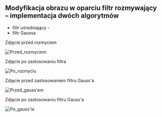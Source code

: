 ## Modyfikacja obrazu w oparciu filtr rozmywający – implementacja dwóch algorytmów
- filtr uśredniający -
- filtr Gaussa

Zdjęcie przed rozmyciem

![Przed_rozmyciem](https://user-images.githubusercontent.com/79860696/122643605-f4b33800-d110-11eb-989b-2c29805f09c7.jpg)

Zdjęcie po zastosowaniu filtra

![Po_rozmyciu](https://user-images.githubusercontent.com/79860696/122643596-e9f8a300-d110-11eb-8d13-674edf169760.jpg)

Zdjęcie przed zastosowaniem filtru Gauss'a

![Przed_gauss'em](https://user-images.githubusercontent.com/79860696/122643601-f0871a80-d110-11eb-89ae-45f1d68df33b.jpg)

Zdjęcie po zastosowaniu filtru Gauss'a

![Po_gauss'ie](https://user-images.githubusercontent.com/79860696/122643590-e36a2b80-d110-11eb-918a-6b3dc279c7fd.jpg)


